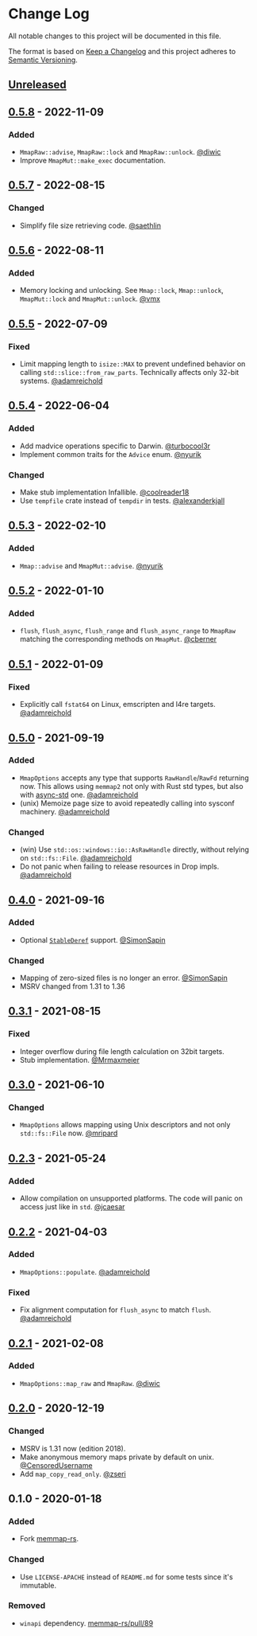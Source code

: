 # Change Log
All notable changes to this project will be documented in this file.

The format is based on [Keep a Changelog](http://keepachangelog.com/)
and this project adheres to [Semantic Versioning](http://semver.org/).

## [Unreleased]

## [0.5.8] - 2022-11-09
### Added
- `MmapRaw::advise`, `MmapRaw::lock` and `MmapRaw::unlock`.
  [@diwic](https://github.com/diwic)
- Improve `MmapMut::make_exec` documentation.

## [0.5.7] - 2022-08-15
### Changed
- Simplify file size retrieving code.
  [@saethlin](https://github.com/saethlin)

## [0.5.6] - 2022-08-11
### Added
- Memory locking and unlocking. See `Mmap::lock`, `Mmap::unlock`,
  `MmapMut::lock` and `MmapMut::unlock`.
  [@vmx](https://github.com/vmx)

## [0.5.5] - 2022-07-09
### Fixed
- Limit mapping length to `isize::MAX` to prevent undefined behavior
  on calling `std::slice::from_raw_parts`. Technically affects only 32-bit systems.
  [@adamreichold](https://github.com/adamreichold)

## [0.5.4] - 2022-06-04
### Added
- Add madvice operations specific to Darwin. [@turbocool3r](https://github.com/turbocool3r)
- Implement common traits for the `Advice` enum. [@nyurik](https://github.com/nyurik)

### Changed
- Make stub implementation Infallible. [@coolreader18](https://github.com/coolreader18)
- Use `tempfile` crate instead of `tempdir` in tests.
  [@alexanderkjall](https://github.com/alexanderkjall)

## [0.5.3] - 2022-02-10
### Added
- `Mmap::advise` and `MmapMut::advise`. [@nyurik](https://github.com/nyurik)

## [0.5.2] - 2022-01-10
### Added
- `flush`, `flush_async`, `flush_range` and `flush_async_range` to `MmapRaw` matching
  the corresponding methods on `MmapMut`.
  [@cberner](https://github.com/cberner)

## [0.5.1] - 2022-01-09
### Fixed
- Explicitly call `fstat64` on Linux, emscripten and l4re targets.
  [@adamreichold](https://github.com/adamreichold)

## [0.5.0] - 2021-09-19
### Added
- `MmapOptions` accepts any type that supports `RawHandle`/`RawFd` returning now.
  This allows using `memmap2` not only with Rust std types, but also with
  [async-std](https://github.com/async-rs/async-std) one.
  [@adamreichold](https://github.com/adamreichold)
- (unix) Memoize page size to avoid repeatedly calling into sysconf machinery.
  [@adamreichold](https://github.com/adamreichold)

### Changed
- (win) Use `std::os::windows::io::AsRawHandle` directly, without relying on `std::fs::File`.
  [@adamreichold](https://github.com/adamreichold)
- Do not panic when failing to release resources in Drop impls.
  [@adamreichold](https://github.com/adamreichold)

## [0.4.0] - 2021-09-16
### Added
- Optional [`StableDeref`](https://github.com/storyyeller/stable_deref_trait) support.
  [@SimonSapin](https://github.com/SimonSapin)

### Changed
- Mapping of zero-sized files is no longer an error.
  [@SimonSapin](https://github.com/SimonSapin)
- MSRV changed from 1.31 to 1.36

## [0.3.1] - 2021-08-15
### Fixed
- Integer overflow during file length calculation on 32bit targets.
- Stub implementation. [@Mrmaxmeier](https://github.com/Mrmaxmeier)

## [0.3.0] - 2021-06-10
### Changed
- `MmapOptions` allows mapping using Unix descriptors and not only `std::fs::File` now.
  [@mripard](https://github.com/mripard)

## [0.2.3] - 2021-05-24
### Added
- Allow compilation on unsupported platforms.
  The code will panic on access just like in `std`.
  [@jcaesar](https://github.com/jcaesar)

## [0.2.2] - 2021-04-03
### Added
- `MmapOptions::populate`. [@adamreichold](https://github.com/adamreichold)

### Fixed
- Fix alignment computation for `flush_async` to match `flush`.
  [@adamreichold](https://github.com/adamreichold)

## [0.2.1] - 2021-02-08
### Added
- `MmapOptions::map_raw` and `MmapRaw`. [@diwic](https://github.com/diwic)

## [0.2.0] - 2020-12-19
### Changed
- MSRV is 1.31 now (edition 2018).
- Make anonymous memory maps private by default on unix. [@CensoredUsername](https://github.com/CensoredUsername)
- Add `map_copy_read_only`. [@zseri](https://github.com/zseri)

## 0.1.0 - 2020-01-18
### Added
- Fork [memmap-rs](https://github.com/danburkert/memmap-rs).

### Changed
- Use `LICENSE-APACHE` instead of `README.md` for some tests since it's immutable.

### Removed
- `winapi` dependency. [memmap-rs/pull/89](https://github.com/danburkert/memmap-rs/pull/89)

[Unreleased]: https://github.com/RazrFalcon/memmap2-rs/compare/v0.5.8...HEAD
[0.5.8]: https://github.com/RazrFalcon/memmap2-rs/compare/v0.5.7...v0.5.8
[0.5.7]: https://github.com/RazrFalcon/memmap2-rs/compare/v0.5.6...v0.5.7
[0.5.6]: https://github.com/RazrFalcon/memmap2-rs/compare/v0.5.5...v0.5.6
[0.5.5]: https://github.com/RazrFalcon/memmap2-rs/compare/v0.5.4...v0.5.5
[0.5.4]: https://github.com/RazrFalcon/memmap2-rs/compare/v0.5.3...v0.5.4
[0.5.3]: https://github.com/RazrFalcon/memmap2-rs/compare/v0.5.2...v0.5.3
[0.5.2]: https://github.com/RazrFalcon/memmap2-rs/compare/v0.5.1...v0.5.2
[0.5.1]: https://github.com/RazrFalcon/memmap2-rs/compare/v0.5.0...v0.5.1
[0.5.0]: https://github.com/RazrFalcon/memmap2-rs/compare/v0.4.0...v0.5.0
[0.4.0]: https://github.com/RazrFalcon/memmap2-rs/compare/v0.3.1...v0.4.0
[0.3.1]: https://github.com/RazrFalcon/memmap2-rs/compare/v0.3.0...v0.3.1
[0.3.0]: https://github.com/RazrFalcon/memmap2-rs/compare/v0.2.3...v0.3.0
[0.2.3]: https://github.com/RazrFalcon/memmap2-rs/compare/v0.2.2...v0.2.3
[0.2.2]: https://github.com/RazrFalcon/memmap2-rs/compare/v0.2.1...v0.2.2
[0.2.1]: https://github.com/RazrFalcon/memmap2-rs/compare/v0.2.0...v0.2.1
[0.2.0]: https://github.com/RazrFalcon/memmap2-rs/compare/v0.1.0...v0.2.0
